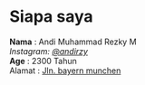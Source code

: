 # Siapa saya

**Nama** : Andi Muhammad Rezky M <br />
_Instagram:_ [_@andirzy_](https://www.instagram.com/jamalmusiala10/) <br />
**Age** : 2300 Tahun <br />
Alamat : <ins>Jln. bayern munchen</ins>

